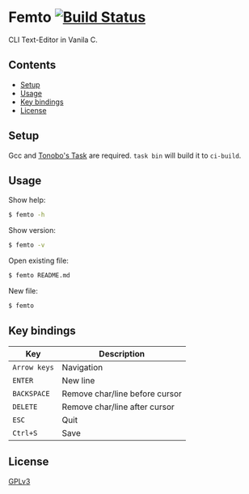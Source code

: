 # Femto [![Build Status](https://travis-ci.com/RaphaelPour/femto.svg?branch=master)](https://travis-ci.com/RaphaelPour/femto)

CLI Text-Editor in Vanila C.

## Contents

- [Setup](#setup)
- [Usage](#usage)
- [Key bindings](#key-bindings)
- [License](#license)


## Setup

Gcc and [Tonobo's Task](https://github.com/tonobo/task) are required. `task bin` will build it to `ci-build`.

## Usage

Show help:

```bash
$ femto -h
```
Show version: 
```bash
$ femto -v
```

Open existing file:
```bash
$ femto README.md
```

New file:
```bash
$ femto
```

## Key bindings

| Key          | Description                    |
|--------------|--------------------------------| 
| `Arrow keys` | Navigation                     |
| `ENTER`      | New line                       |
| `BACKSPACE`  | Remove char/line before cursor |
| `DELETE`     | Remove char/line after cursor  |
| `ESC`        | Quit                           |
| `Ctrl+S`     | Save                           |

## License

[GPLv3](https://www.gnu.org/licenses/gpl-3.0.html)
